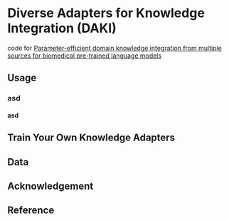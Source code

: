 # Diverse Adapters for Knowledge Integration (DAKI)
code for [Parameter-efficient domain knowledge integration from multiple sources for biomedical pre-trained language models](https://aclanthology.org/2021.findings-emnlp.325/) 


## Usage
### asd
#### asd


## Train Your Own Knowledge Adapters


## Data







## Acknowledgement



## Reference
